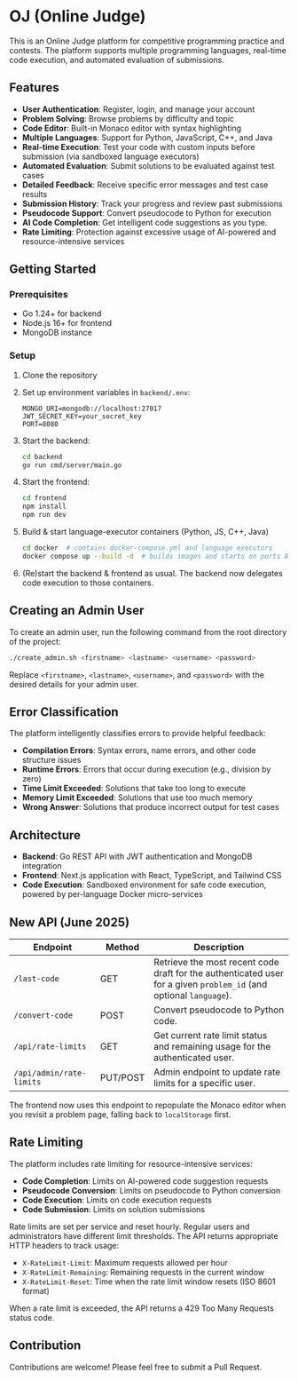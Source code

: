 # OJ (Online Judge)

This is an Online Judge platform for competitive programming practice and contests. The platform supports multiple programming languages, real-time code execution, and automated evaluation of submissions.

## Features

- **User Authentication**: Register, login, and manage your account
- **Problem Solving**: Browse problems by difficulty and topic
- **Code Editor**: Built-in Monaco editor with syntax highlighting
- **Multiple Languages**: Support for Python, JavaScript, C++, and Java
- **Real-time Execution**: Test your code with custom inputs before submission (via sandboxed language executors)
- **Automated Evaluation**: Submit solutions to be evaluated against test cases
- **Detailed Feedback**: Receive specific error messages and test case results
- **Submission History**: Track your progress and review past submissions
- **Pseudocode Support**: Convert pseudocode to Python for execution
- **AI Code Completion**: Get intelligent code suggestions as you type.
- **Rate Limiting**: Protection against excessive usage of AI-powered and resource-intensive services

## Getting Started

### Prerequisites

- Go 1.24+ for backend
- Node.js 16+ for frontend
- MongoDB instance

### Setup

1. Clone the repository
2. Set up environment variables in `backend/.env`:
   ```
   MONGO_URI=mongodb://localhost:27017
   JWT_SECRET_KEY=your_secret_key
   PORT=8080
   ```
3. Start the backend:
   ```bash
   cd backend
   go run cmd/server/main.go
   ```
4. Start the frontend:
   ```bash
   cd frontend
   npm install
   npm run dev
   ```

5. Build & start language-executor containers (Python, JS, C++, Java)
   ```bash
   cd docker  # contains docker-compose.yml and language executors
   docker compose up --build -d  # builds images and starts on ports 8001-8004
   ```

6. (Re)start the backend & frontend as usual. The backend now delegates code execution to those containers.

## Creating an Admin User

To create an admin user, run the following command from the root directory of the project:

```bash
./create_admin.sh <firstname> <lastname> <username> <password>
```
Replace `<firstname>`, `<lastname>`, `<username>`, and `<password>` with the desired details for your admin user.

## Error Classification

The platform intelligently classifies errors to provide helpful feedback:

- **Compilation Errors**: Syntax errors, name errors, and other code structure issues
- **Runtime Errors**: Errors that occur during execution (e.g., division by zero)
- **Time Limit Exceeded**: Solutions that take too long to execute
- **Memory Limit Exceeded**: Solutions that use too much memory
- **Wrong Answer**: Solutions that produce incorrect output for test cases

## Architecture

- **Backend**: Go REST API with JWT authentication and MongoDB integration
- **Frontend**: Next.js application with React, TypeScript, and Tailwind CSS
- **Code Execution**: Sandboxed environment for safe code execution, powered by per-language Docker micro-services

## New API (June 2025)

| Endpoint | Method | Description |
|----------|--------|-------------|
| `/last-code` | GET | Retrieve the most recent code draft for the authenticated user for a given `problem_id` (and optional `language`). |
| `/convert-code` | POST | Convert pseudocode to Python code. |
| `/api/rate-limits` | GET | Get current rate limit status and remaining usage for the authenticated user. |
| `/api/admin/rate-limits` | PUT/POST | Admin endpoint to update rate limits for a specific user. |

The frontend now uses this endpoint to repopulate the Monaco editor when you revisit a problem page, falling back to `localStorage` first.

## Rate Limiting

The platform includes rate limiting for resource-intensive services:

- **Code Completion**: Limits on AI-powered code suggestion requests
- **Pseudocode Conversion**: Limits on pseudocode to Python conversion 
- **Code Execution**: Limits on code execution requests
- **Code Submission**: Limits on solution submissions

Rate limits are set per service and reset hourly. Regular users and administrators have different limit thresholds. The API returns appropriate HTTP headers to track usage:

- `X-RateLimit-Limit`: Maximum requests allowed per hour
- `X-RateLimit-Remaining`: Remaining requests in the current window
- `X-RateLimit-Reset`: Time when the rate limit window resets (ISO 8601 format)

When a rate limit is exceeded, the API returns a 429 Too Many Requests status code.

## Contribution

Contributions are welcome! Please feel free to submit a Pull Request.